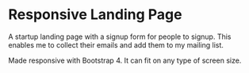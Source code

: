 # Responsive Landing Page
A startup landing page with a signup form for people to signup. This enables me to collect their emails and add them to my mailing list.

Made responsive with Bootstrap 4. It can fit on any type of screen size.
